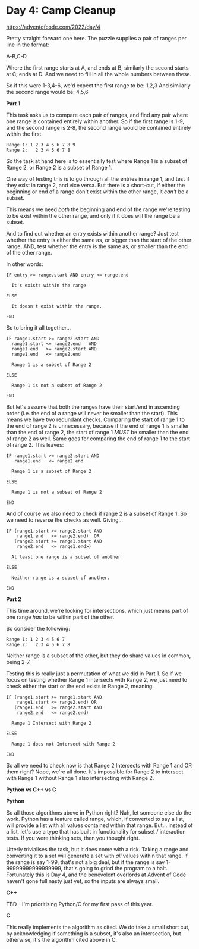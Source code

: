 # Day 4: Camp Cleanup

https://adventofcode.com/2022/day/4

Pretty straight forward one here.  The puzzle supplies a pair of ranges per line in the format:

  A-B,C-D

Where the first range starts at A, and ends at B, similarly the second starts at C, ends at D.  And we need to fill in all the whole numbers between these.

So if this were 1-3,4-6, we'd expect the first range to be: 1,2,3
And similarly the second range would be: 4,5,6


**Part 1**

This task asks us to compare each pair of ranges, and find any pair where one range is contained entirely within another.  So if the first range is 1-9, and the second range is 2-8, the second range would be contained entirely within the first.

    Range 1: 1 2 3 4 5 6 7 8 9
    Range 2:   2 3 4 5 6 7 8

So the task at hand here is to essentially test where Range 1 is a subset of Range 2, or Range 2 is a subset of Range 1.

One way of testing this is to go through all the entries in range 1, and test if they exist in range 2, and vice versa.  But there is a short-cut, if either the beginning or end of a range don't exist within the other range, it *can't* be a subset.

This means we need *both* the beginning and end of the range we're testing to be exist within the other range, and only if it does will the range be a subset.

And to find out whether an entry exists within another range?  Just test whether the entry is either the same as, or bigger than the start of the other range, AND, test whether the entry is the same as, or smaller than the end of the other range.

In other words:

    IF entry >= range.start AND entry <= range.end

      It's exists within the range

    ELSE

      It doesn't exist within the range.

    END

So to bring it all together...

    IF range1.start >= range2.start AND
      range1.start <= range2.end   AND
      range1.end   >= range2.start AND
      range1.end   <= range2.end

      Range 1 is a subset of Range 2

    ELSE

      Range 1 is not a subset of Range 2

    END

But let's assume that both the ranges have their start/end in ascending order (i.e. the end of a range will never be smaller than the start).  This means we have two redundant checks.  Comparing the start of range 1 to the end of range 2 is unnecessary, because if the end of range 1 is smaller than the end of range 2, the start of range 1 *MUST* be smaller than the end of range 2 as well.  Same goes for comparing the end of range 1 to the start of range 2.  This leaves:

    IF range1.start >= range2.start AND
       range1.end   <= range2.end

      Range 1 is a subset of Range 2

    ELSE

      Range 1 is not a subset of Range 2

    END

And of course we also need to check if range 2 is a subset of Range 1.  So we need to reverse the checks as well.  Giving...

    IF (range1.start >= range2.start AND
        range1.end   <= range2.end)  OR
       (range2.start >= range1.start AND
        range2.end   <= range1.end>)

      At least one range is a subset of another

    ELSE

      Neither range is a subset of another.

    END


**Part 2**

This time around, we're looking for intersections, which just means part of one range *has* to be within part of the other.

So consider the following:

    Range 1: 1 2 3 4 5 6 7
    Range 2:   2 3 4 5 6 7 8

Neither range is a subset of the other, but they do share values in common, being 2-7.

Testing this is really just a permutation of what we did in Part 1.  So if we focus on testing whether Range 1 intersects with Range 2, we just need to check either the start or the end exists in Range 2, meaning:

    IF (range1.start >= range1.start AND
        range1.start <= range2.end) OR
       (range1.end   >= range2.start AND
        range2.end   <= range2.end)

      Range 1 Intersect with Range 2

    ELSE

      Range 1 does not Intersect with Range 2

    END

So all we need to check now is that Range 2 Intersects with Range 1 and OR them right?  Nope, we're all done.  It's impossible for Range 2 to intersect with Range 1 without Range 1 also intersecting with Range 2.


**Python vs C++ vs C**

**Python**

So all those algorithms above in Python right?  Nah, let someone else do the work.  Python has a feature called range, which, if converted to say a list, will provide a list with all values contained within that range.  But... instead of a list, let's use a type that has built in functionality for subset / interaction tests.  If you were thinking sets, then you thought right.

Utterly trivialises the task, but it does come with a risk.  Taking a range and converting it to a set will generate a set with *all* values within that range.  If the range is say 1-99, that's not a big deal, but if the range is say 1-99999999999999999, that's going to grind the program to a halt.  Fortunately this is Day 4, and the benevolent overlords at Advent of Code haven't gone full nasty just yet, so the inputs are always small.

**C++**

TBD - I'm prioritising Python/C for my first pass of this year.

**C**

This really implements the algorithm as cited.  We do take a small short cut, by acknowledging if something is a subset, it's also an intersection, but otherwise, it's the algorithm cited above in C.